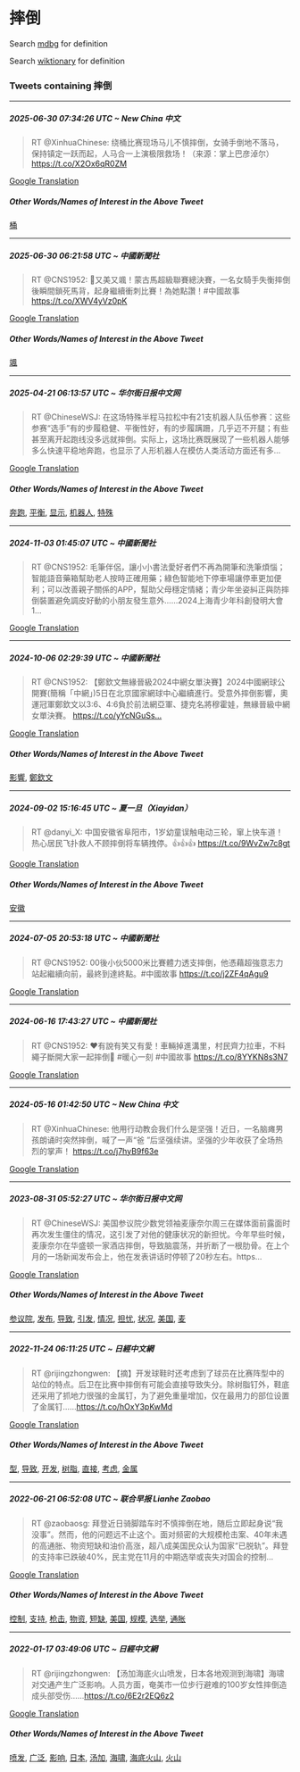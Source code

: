 # 摔倒

Search [mdbg](https://www.mdbg.net/chinese/dictionary?page=worddict&wdrst=0&wdqb=摔倒) for definition

Search [wiktionary](https://en.wiktionary.org/wiki/摔倒) for definition

### Tweets containing 摔倒

___
##### 2025-06-30 07:34:26 UTC ~ New China 中文
> RT @XinhuaChinese: 绕桶比赛现场马儿不慎摔倒，女骑手倒地不落马，保持镇定一跃而起，人马合一上演极限救场！（来源：掌上巴彦淖尔） https://t.co/X2Ox6qR0ZM

[Google Translation](https://translate.google.com/?hi=en&tab=TT&sl=zh-CN&tl=en&op=translate&text=RT+%40XinhuaChinese%3A+%E7%BB%95%E6%A1%B6%E6%AF%94%E8%B5%9B%E7%8E%B0%E5%9C%BA%E9%A9%AC%E5%84%BF%E4%B8%8D%E6%85%8E%E6%91%94%E5%80%92%EF%BC%8C%E5%A5%B3%E9%AA%91%E6%89%8B%E5%80%92%E5%9C%B0%E4%B8%8D%E8%90%BD%E9%A9%AC%EF%BC%8C%E4%BF%9D%E6%8C%81%E9%95%87%E5%AE%9A%E4%B8%80%E8%B7%83%E8%80%8C%E8%B5%B7%EF%BC%8C%E4%BA%BA%E9%A9%AC%E5%90%88%E4%B8%80%E4%B8%8A%E6%BC%94%E6%9E%81%E9%99%90%E6%95%91%E5%9C%BA%EF%BC%81%EF%BC%88%E6%9D%A5%E6%BA%90%EF%BC%9A%E6%8E%8C%E4%B8%8A%E5%B7%B4%E5%BD%A6%E6%B7%96%E5%B0%94%EF%BC%89+https%3A%2F%2Ft.co%2FX2Ox6qR0ZM)
##### Other Words/Names of Interest in the Above Tweet
[桶](桶.md)
___
##### 2025-06-30 06:21:58 UTC ~ 中國新聞社
> RT @CNS1952: 🏇又美又颯！蒙古馬超級聯賽總決賽，一名女騎手失衡摔倒後瞬間鎖死馬背，起身繼續衝刺比賽！為她點讚！#中國故事 https://t.co/XWV4yVz0pK

[Google Translation](https://translate.google.com/?hi=en&tab=TT&sl=zh-CN&tl=en&op=translate&text=RT+%40CNS1952%3A+%F0%9F%8F%87%E5%8F%88%E7%BE%8E%E5%8F%88%E9%A2%AF%EF%BC%81%E8%92%99%E5%8F%A4%E9%A6%AC%E8%B6%85%E7%B4%9A%E8%81%AF%E8%B3%BD%E7%B8%BD%E6%B1%BA%E8%B3%BD%EF%BC%8C%E4%B8%80%E5%90%8D%E5%A5%B3%E9%A8%8E%E6%89%8B%E5%A4%B1%E8%A1%A1%E6%91%94%E5%80%92%E5%BE%8C%E7%9E%AC%E9%96%93%E9%8E%96%E6%AD%BB%E9%A6%AC%E8%83%8C%EF%BC%8C%E8%B5%B7%E8%BA%AB%E7%B9%BC%E7%BA%8C%E8%A1%9D%E5%88%BA%E6%AF%94%E8%B3%BD%EF%BC%81%E7%82%BA%E5%A5%B9%E9%BB%9E%E8%AE%9A%EF%BC%81%23%E4%B8%AD%E5%9C%8B%E6%95%85%E4%BA%8B+https%3A%2F%2Ft.co%2FXWV4yVz0pK)
##### Other Words/Names of Interest in the Above Tweet
[颯](颯.md)
___
##### 2025-04-21 06:13:57 UTC ~ 华尔街日报中文网
> RT @ChineseWSJ: 在这场特殊半程马拉松中有21支机器人队伍参赛：这些参赛“选手”有的步履稳健、平衡性好，有的步履蹒跚，几乎迈不开腿；有些甚至离开起跑线没多远就摔倒。实际上，这场比赛既展现了一些机器人能够多么快速平稳地奔跑，也显示了人形机器人在模仿人类活动方面还有多…

[Google Translation](https://translate.google.com/?hi=en&tab=TT&sl=zh-CN&tl=en&op=translate&text=RT+%40ChineseWSJ%3A+%E5%9C%A8%E8%BF%99%E5%9C%BA%E7%89%B9%E6%AE%8A%E5%8D%8A%E7%A8%8B%E9%A9%AC%E6%8B%89%E6%9D%BE%E4%B8%AD%E6%9C%8921%E6%94%AF%E6%9C%BA%E5%99%A8%E4%BA%BA%E9%98%9F%E4%BC%8D%E5%8F%82%E8%B5%9B%EF%BC%9A%E8%BF%99%E4%BA%9B%E5%8F%82%E8%B5%9B%E2%80%9C%E9%80%89%E6%89%8B%E2%80%9D%E6%9C%89%E7%9A%84%E6%AD%A5%E5%B1%A5%E7%A8%B3%E5%81%A5%E3%80%81%E5%B9%B3%E8%A1%A1%E6%80%A7%E5%A5%BD%EF%BC%8C%E6%9C%89%E7%9A%84%E6%AD%A5%E5%B1%A5%E8%B9%92%E8%B7%9A%EF%BC%8C%E5%87%A0%E4%B9%8E%E8%BF%88%E4%B8%8D%E5%BC%80%E8%85%BF%EF%BC%9B%E6%9C%89%E4%BA%9B%E7%94%9A%E8%87%B3%E7%A6%BB%E5%BC%80%E8%B5%B7%E8%B7%91%E7%BA%BF%E6%B2%A1%E5%A4%9A%E8%BF%9C%E5%B0%B1%E6%91%94%E5%80%92%E3%80%82%E5%AE%9E%E9%99%85%E4%B8%8A%EF%BC%8C%E8%BF%99%E5%9C%BA%E6%AF%94%E8%B5%9B%E6%97%A2%E5%B1%95%E7%8E%B0%E4%BA%86%E4%B8%80%E4%BA%9B%E6%9C%BA%E5%99%A8%E4%BA%BA%E8%83%BD%E5%A4%9F%E5%A4%9A%E4%B9%88%E5%BF%AB%E9%80%9F%E5%B9%B3%E7%A8%B3%E5%9C%B0%E5%A5%94%E8%B7%91%EF%BC%8C%E4%B9%9F%E6%98%BE%E7%A4%BA%E4%BA%86%E4%BA%BA%E5%BD%A2%E6%9C%BA%E5%99%A8%E4%BA%BA%E5%9C%A8%E6%A8%A1%E4%BB%BF%E4%BA%BA%E7%B1%BB%E6%B4%BB%E5%8A%A8%E6%96%B9%E9%9D%A2%E8%BF%98%E6%9C%89%E5%A4%9A%E2%80%A6)
##### Other Words/Names of Interest in the Above Tweet
[奔跑](奔跑.md), [平衡](平衡.md), [显示](显示.md), [机器人](机器人.md), [特殊](特殊.md)
___
##### 2024-11-03 01:45:07 UTC ~ 中國新聞社
> RT @CNS1952: 毛筆伴侶，讓小小書法愛好者們不再為開筆和洗筆煩惱；智能語音藥箱幫助老人按時正確用藥；綠色智能地下停車場讓停車更加便利；可以改善親子關係的APP，幫助父母穩定情緒；青少年坐姿糾正與防摔倒裝置避免調皮好動的小朋友發生意外……2024上海青少年科創發明大會1…

[Google Translation](https://translate.google.com/?hi=en&tab=TT&sl=zh-CN&tl=en&op=translate&text=RT+%40CNS1952%3A+%E6%AF%9B%E7%AD%86%E4%BC%B4%E4%BE%B6%EF%BC%8C%E8%AE%93%E5%B0%8F%E5%B0%8F%E6%9B%B8%E6%B3%95%E6%84%9B%E5%A5%BD%E8%80%85%E5%80%91%E4%B8%8D%E5%86%8D%E7%82%BA%E9%96%8B%E7%AD%86%E5%92%8C%E6%B4%97%E7%AD%86%E7%85%A9%E6%83%B1%EF%BC%9B%E6%99%BA%E8%83%BD%E8%AA%9E%E9%9F%B3%E8%97%A5%E7%AE%B1%E5%B9%AB%E5%8A%A9%E8%80%81%E4%BA%BA%E6%8C%89%E6%99%82%E6%AD%A3%E7%A2%BA%E7%94%A8%E8%97%A5%EF%BC%9B%E7%B6%A0%E8%89%B2%E6%99%BA%E8%83%BD%E5%9C%B0%E4%B8%8B%E5%81%9C%E8%BB%8A%E5%A0%B4%E8%AE%93%E5%81%9C%E8%BB%8A%E6%9B%B4%E5%8A%A0%E4%BE%BF%E5%88%A9%EF%BC%9B%E5%8F%AF%E4%BB%A5%E6%94%B9%E5%96%84%E8%A6%AA%E5%AD%90%E9%97%9C%E4%BF%82%E7%9A%84APP%EF%BC%8C%E5%B9%AB%E5%8A%A9%E7%88%B6%E6%AF%8D%E7%A9%A9%E5%AE%9A%E6%83%85%E7%B7%92%EF%BC%9B%E9%9D%92%E5%B0%91%E5%B9%B4%E5%9D%90%E5%A7%BF%E7%B3%BE%E6%AD%A3%E8%88%87%E9%98%B2%E6%91%94%E5%80%92%E8%A3%9D%E7%BD%AE%E9%81%BF%E5%85%8D%E8%AA%BF%E7%9A%AE%E5%A5%BD%E5%8B%95%E7%9A%84%E5%B0%8F%E6%9C%8B%E5%8F%8B%E7%99%BC%E7%94%9F%E6%84%8F%E5%A4%96%E2%80%A6%E2%80%A62024%E4%B8%8A%E6%B5%B7%E9%9D%92%E5%B0%91%E5%B9%B4%E7%A7%91%E5%89%B5%E7%99%BC%E6%98%8E%E5%A4%A7%E6%9C%831%E2%80%A6)
___
##### 2024-10-06 02:29:39 UTC ~ 中國新聞社
> RT @CNS1952: 【鄭欽文無緣晉級2024中網女單決賽】2024中國網球公開賽(簡稱「中網」)5日在北京國家網球中心繼續進行。受意外摔倒影響，奧運冠軍鄭欽文以3:6、4:6負於前法網亞軍、捷克名將穆霍娃，無緣晉級中網女單決賽。 https://t.co/yYcNGuSs…

[Google Translation](https://translate.google.com/?hi=en&tab=TT&sl=zh-CN&tl=en&op=translate&text=RT+%40CNS1952%3A+%E3%80%90%E9%84%AD%E6%AC%BD%E6%96%87%E7%84%A1%E7%B7%A3%E6%99%89%E7%B4%9A2024%E4%B8%AD%E7%B6%B2%E5%A5%B3%E5%96%AE%E6%B1%BA%E8%B3%BD%E3%80%912024%E4%B8%AD%E5%9C%8B%E7%B6%B2%E7%90%83%E5%85%AC%E9%96%8B%E8%B3%BD%28%E7%B0%A1%E7%A8%B1%E3%80%8C%E4%B8%AD%E7%B6%B2%E3%80%8D%295%E6%97%A5%E5%9C%A8%E5%8C%97%E4%BA%AC%E5%9C%8B%E5%AE%B6%E7%B6%B2%E7%90%83%E4%B8%AD%E5%BF%83%E7%B9%BC%E7%BA%8C%E9%80%B2%E8%A1%8C%E3%80%82%E5%8F%97%E6%84%8F%E5%A4%96%E6%91%94%E5%80%92%E5%BD%B1%E9%9F%BF%EF%BC%8C%E5%A5%A7%E9%81%8B%E5%86%A0%E8%BB%8D%E9%84%AD%E6%AC%BD%E6%96%87%E4%BB%A53%3A6%E3%80%814%3A6%E8%B2%A0%E6%96%BC%E5%89%8D%E6%B3%95%E7%B6%B2%E4%BA%9E%E8%BB%8D%E3%80%81%E6%8D%B7%E5%85%8B%E5%90%8D%E5%B0%87%E7%A9%86%E9%9C%8D%E5%A8%83%EF%BC%8C%E7%84%A1%E7%B7%A3%E6%99%89%E7%B4%9A%E4%B8%AD%E7%B6%B2%E5%A5%B3%E5%96%AE%E6%B1%BA%E8%B3%BD%E3%80%82+https%3A%2F%2Ft.co%2FyYcNGuSs%E2%80%A6)
##### Other Words/Names of Interest in the Above Tweet
[影響](影響.md), [鄭欽文](鄭欽文.md)
___
##### 2024-09-02 15:16:45 UTC ~ 夏一旦（Xiayidan）
> RT @danyi_X: 中国安徽省阜阳市，1岁幼童误触电动三轮，窜上快车道！热心居民飞扑救人不顾摔倒将车辆拽停。👍👍👍 https://t.co/9WvZw7c8gt

[Google Translation](https://translate.google.com/?hi=en&tab=TT&sl=zh-CN&tl=en&op=translate&text=RT+%40danyi_X%3A+%E4%B8%AD%E5%9B%BD%E5%AE%89%E5%BE%BD%E7%9C%81%E9%98%9C%E9%98%B3%E5%B8%82%EF%BC%8C1%E5%B2%81%E5%B9%BC%E7%AB%A5%E8%AF%AF%E8%A7%A6%E7%94%B5%E5%8A%A8%E4%B8%89%E8%BD%AE%EF%BC%8C%E7%AA%9C%E4%B8%8A%E5%BF%AB%E8%BD%A6%E9%81%93%EF%BC%81%E7%83%AD%E5%BF%83%E5%B1%85%E6%B0%91%E9%A3%9E%E6%89%91%E6%95%91%E4%BA%BA%E4%B8%8D%E9%A1%BE%E6%91%94%E5%80%92%E5%B0%86%E8%BD%A6%E8%BE%86%E6%8B%BD%E5%81%9C%E3%80%82%F0%9F%91%8D%F0%9F%91%8D%F0%9F%91%8D+https%3A%2F%2Ft.co%2F9WvZw7c8gt)
##### Other Words/Names of Interest in the Above Tweet
[安徽](安徽.md)
___
##### 2024-07-05 20:53:18 UTC ~ 中國新聞社
> RT @CNS1952: 00後小伙5000米比賽體力透支摔倒，他憑藉超強意志力站起繼續向前，最終到達終點。#中國故事 https://t.co/j2ZF4qAgu9

[Google Translation](https://translate.google.com/?hi=en&tab=TT&sl=zh-CN&tl=en&op=translate&text=RT+%40CNS1952%3A+00%E5%BE%8C%E5%B0%8F%E4%BC%995000%E7%B1%B3%E6%AF%94%E8%B3%BD%E9%AB%94%E5%8A%9B%E9%80%8F%E6%94%AF%E6%91%94%E5%80%92%EF%BC%8C%E4%BB%96%E6%86%91%E8%97%89%E8%B6%85%E5%BC%B7%E6%84%8F%E5%BF%97%E5%8A%9B%E7%AB%99%E8%B5%B7%E7%B9%BC%E7%BA%8C%E5%90%91%E5%89%8D%EF%BC%8C%E6%9C%80%E7%B5%82%E5%88%B0%E9%81%94%E7%B5%82%E9%BB%9E%E3%80%82%23%E4%B8%AD%E5%9C%8B%E6%95%85%E4%BA%8B+https%3A%2F%2Ft.co%2Fj2ZF4qAgu9)
___
##### 2024-06-16 17:43:27 UTC ~ 中國新聞社
> RT @CNS1952: ❤️有說有笑又有愛！車輛掉進溝里，村民齊力拉車，不料繩子斷開大家一起摔倒🤣 #暖心一刻 #中國故事 https://t.co/8YYKN8s3N7

[Google Translation](https://translate.google.com/?hi=en&tab=TT&sl=zh-CN&tl=en&op=translate&text=RT+%40CNS1952%3A+%E2%9D%A4%EF%B8%8F%E6%9C%89%E8%AA%AA%E6%9C%89%E7%AC%91%E5%8F%88%E6%9C%89%E6%84%9B%EF%BC%81%E8%BB%8A%E8%BC%9B%E6%8E%89%E9%80%B2%E6%BA%9D%E9%87%8C%EF%BC%8C%E6%9D%91%E6%B0%91%E9%BD%8A%E5%8A%9B%E6%8B%89%E8%BB%8A%EF%BC%8C%E4%B8%8D%E6%96%99%E7%B9%A9%E5%AD%90%E6%96%B7%E9%96%8B%E5%A4%A7%E5%AE%B6%E4%B8%80%E8%B5%B7%E6%91%94%E5%80%92%F0%9F%A4%A3+%23%E6%9A%96%E5%BF%83%E4%B8%80%E5%88%BB+%23%E4%B8%AD%E5%9C%8B%E6%95%85%E4%BA%8B+https%3A%2F%2Ft.co%2F8YYKN8s3N7)
___
##### 2024-05-16 01:42:50 UTC ~ New China 中文
> RT @XinhuaChinese: 他用行动教会我们什么是坚强！近日，一名脑瘫男孩朗诵时突然摔倒，喊了一声“爸 ”后坚强续讲。坚强的少年收获了全场热烈的掌声！ https://t.co/j7hyB9f63e

[Google Translation](https://translate.google.com/?hi=en&tab=TT&sl=zh-CN&tl=en&op=translate&text=RT+%40XinhuaChinese%3A+%E4%BB%96%E7%94%A8%E8%A1%8C%E5%8A%A8%E6%95%99%E4%BC%9A%E6%88%91%E4%BB%AC%E4%BB%80%E4%B9%88%E6%98%AF%E5%9D%9A%E5%BC%BA%EF%BC%81%E8%BF%91%E6%97%A5%EF%BC%8C%E4%B8%80%E5%90%8D%E8%84%91%E7%98%AB%E7%94%B7%E5%AD%A9%E6%9C%97%E8%AF%B5%E6%97%B6%E7%AA%81%E7%84%B6%E6%91%94%E5%80%92%EF%BC%8C%E5%96%8A%E4%BA%86%E4%B8%80%E5%A3%B0%E2%80%9C%E7%88%B8+%E2%80%9D%E5%90%8E%E5%9D%9A%E5%BC%BA%E7%BB%AD%E8%AE%B2%E3%80%82%E5%9D%9A%E5%BC%BA%E7%9A%84%E5%B0%91%E5%B9%B4%E6%94%B6%E8%8E%B7%E4%BA%86%E5%85%A8%E5%9C%BA%E7%83%AD%E7%83%88%E7%9A%84%E6%8E%8C%E5%A3%B0%EF%BC%81+https%3A%2F%2Ft.co%2Fj7hyB9f63e)
___
##### 2023-08-31 05:52:27 UTC ~ 华尔街日报中文网
> RT @ChineseWSJ: 美国参议院少数党领袖麦康奈尔周三在媒体面前露面时再次发生僵住的情况，这引发了对他的健康状况的新担忧。今年早些时候，麦康奈尔在华盛顿一家酒店摔倒，导致脑震荡，并折断了一根肋骨。在上个月的一场新闻发布会上，他在发表讲话时停顿了20秒左右。https…

[Google Translation](https://translate.google.com/?hi=en&tab=TT&sl=zh-CN&tl=en&op=translate&text=RT+%40ChineseWSJ%3A+%E7%BE%8E%E5%9B%BD%E5%8F%82%E8%AE%AE%E9%99%A2%E5%B0%91%E6%95%B0%E5%85%9A%E9%A2%86%E8%A2%96%E9%BA%A6%E5%BA%B7%E5%A5%88%E5%B0%94%E5%91%A8%E4%B8%89%E5%9C%A8%E5%AA%92%E4%BD%93%E9%9D%A2%E5%89%8D%E9%9C%B2%E9%9D%A2%E6%97%B6%E5%86%8D%E6%AC%A1%E5%8F%91%E7%94%9F%E5%83%B5%E4%BD%8F%E7%9A%84%E6%83%85%E5%86%B5%EF%BC%8C%E8%BF%99%E5%BC%95%E5%8F%91%E4%BA%86%E5%AF%B9%E4%BB%96%E7%9A%84%E5%81%A5%E5%BA%B7%E7%8A%B6%E5%86%B5%E7%9A%84%E6%96%B0%E6%8B%85%E5%BF%A7%E3%80%82%E4%BB%8A%E5%B9%B4%E6%97%A9%E4%BA%9B%E6%97%B6%E5%80%99%EF%BC%8C%E9%BA%A6%E5%BA%B7%E5%A5%88%E5%B0%94%E5%9C%A8%E5%8D%8E%E7%9B%9B%E9%A1%BF%E4%B8%80%E5%AE%B6%E9%85%92%E5%BA%97%E6%91%94%E5%80%92%EF%BC%8C%E5%AF%BC%E8%87%B4%E8%84%91%E9%9C%87%E8%8D%A1%EF%BC%8C%E5%B9%B6%E6%8A%98%E6%96%AD%E4%BA%86%E4%B8%80%E6%A0%B9%E8%82%8B%E9%AA%A8%E3%80%82%E5%9C%A8%E4%B8%8A%E4%B8%AA%E6%9C%88%E7%9A%84%E4%B8%80%E5%9C%BA%E6%96%B0%E9%97%BB%E5%8F%91%E5%B8%83%E4%BC%9A%E4%B8%8A%EF%BC%8C%E4%BB%96%E5%9C%A8%E5%8F%91%E8%A1%A8%E8%AE%B2%E8%AF%9D%E6%97%B6%E5%81%9C%E9%A1%BF%E4%BA%8620%E7%A7%92%E5%B7%A6%E5%8F%B3%E3%80%82https%E2%80%A6)
##### Other Words/Names of Interest in the Above Tweet
[参议院](参议院.md), [发布](发布.md), [导致](导致.md), [引发](引发.md), [情况](情况.md), [担忧](担忧.md), [状况](状况.md), [美国](美国.md), [麦](麦.md)
___
##### 2022-11-24 06:11:25 UTC ~ 日經中文網
> RT @rijingzhongwen: 【摘】开发球鞋时还考虑到了球员在比赛阵型中的站位的特点。后卫在比赛中摔倒有可能会直接导致失分。除树脂钉外，鞋底还采用了抓地力很强的金属钉，为了避免重量增加，仅在最用力的部位设置了金属钉……https://t.co/hOxY3pKwMd

[Google Translation](https://translate.google.com/?hi=en&tab=TT&sl=zh-CN&tl=en&op=translate&text=RT+%40rijingzhongwen%3A+%E3%80%90%E6%91%98%E3%80%91%E5%BC%80%E5%8F%91%E7%90%83%E9%9E%8B%E6%97%B6%E8%BF%98%E8%80%83%E8%99%91%E5%88%B0%E4%BA%86%E7%90%83%E5%91%98%E5%9C%A8%E6%AF%94%E8%B5%9B%E9%98%B5%E5%9E%8B%E4%B8%AD%E7%9A%84%E7%AB%99%E4%BD%8D%E7%9A%84%E7%89%B9%E7%82%B9%E3%80%82%E5%90%8E%E5%8D%AB%E5%9C%A8%E6%AF%94%E8%B5%9B%E4%B8%AD%E6%91%94%E5%80%92%E6%9C%89%E5%8F%AF%E8%83%BD%E4%BC%9A%E7%9B%B4%E6%8E%A5%E5%AF%BC%E8%87%B4%E5%A4%B1%E5%88%86%E3%80%82%E9%99%A4%E6%A0%91%E8%84%82%E9%92%89%E5%A4%96%EF%BC%8C%E9%9E%8B%E5%BA%95%E8%BF%98%E9%87%87%E7%94%A8%E4%BA%86%E6%8A%93%E5%9C%B0%E5%8A%9B%E5%BE%88%E5%BC%BA%E7%9A%84%E9%87%91%E5%B1%9E%E9%92%89%EF%BC%8C%E4%B8%BA%E4%BA%86%E9%81%BF%E5%85%8D%E9%87%8D%E9%87%8F%E5%A2%9E%E5%8A%A0%EF%BC%8C%E4%BB%85%E5%9C%A8%E6%9C%80%E7%94%A8%E5%8A%9B%E7%9A%84%E9%83%A8%E4%BD%8D%E8%AE%BE%E7%BD%AE%E4%BA%86%E9%87%91%E5%B1%9E%E9%92%89%E2%80%A6%E2%80%A6https%3A%2F%2Ft.co%2FhOxY3pKwMd)
##### Other Words/Names of Interest in the Above Tweet
[型](型.md), [导致](导致.md), [开发](开发.md), [树脂](树脂.md), [直接](直接.md), [考虑](考虑.md), [金属](金属.md)
___
##### 2022-06-21 06:52:08 UTC ~ 联合早报 Lianhe Zaobao
> RT @zaobaosg: 拜登近日骑脚踏车时不慎摔倒在地，随后立即起身说“我没事”。然而，他的问题远不止这个。面对频密的大规模枪击案、40年未遇的高通胀、物资短缺和油价高涨，超八成美国民众认为国家“已脱轨”。拜登的支持率已跌破40%，民主党在11月的中期选举或丧失对国会的控制…

[Google Translation](https://translate.google.com/?hi=en&tab=TT&sl=zh-CN&tl=en&op=translate&text=RT+%40zaobaosg%3A+%E6%8B%9C%E7%99%BB%E8%BF%91%E6%97%A5%E9%AA%91%E8%84%9A%E8%B8%8F%E8%BD%A6%E6%97%B6%E4%B8%8D%E6%85%8E%E6%91%94%E5%80%92%E5%9C%A8%E5%9C%B0%EF%BC%8C%E9%9A%8F%E5%90%8E%E7%AB%8B%E5%8D%B3%E8%B5%B7%E8%BA%AB%E8%AF%B4%E2%80%9C%E6%88%91%E6%B2%A1%E4%BA%8B%E2%80%9D%E3%80%82%E7%84%B6%E8%80%8C%EF%BC%8C%E4%BB%96%E7%9A%84%E9%97%AE%E9%A2%98%E8%BF%9C%E4%B8%8D%E6%AD%A2%E8%BF%99%E4%B8%AA%E3%80%82%E9%9D%A2%E5%AF%B9%E9%A2%91%E5%AF%86%E7%9A%84%E5%A4%A7%E8%A7%84%E6%A8%A1%E6%9E%AA%E5%87%BB%E6%A1%88%E3%80%8140%E5%B9%B4%E6%9C%AA%E9%81%87%E7%9A%84%E9%AB%98%E9%80%9A%E8%83%80%E3%80%81%E7%89%A9%E8%B5%84%E7%9F%AD%E7%BC%BA%E5%92%8C%E6%B2%B9%E4%BB%B7%E9%AB%98%E6%B6%A8%EF%BC%8C%E8%B6%85%E5%85%AB%E6%88%90%E7%BE%8E%E5%9B%BD%E6%B0%91%E4%BC%97%E8%AE%A4%E4%B8%BA%E5%9B%BD%E5%AE%B6%E2%80%9C%E5%B7%B2%E8%84%B1%E8%BD%A8%E2%80%9D%E3%80%82%E6%8B%9C%E7%99%BB%E7%9A%84%E6%94%AF%E6%8C%81%E7%8E%87%E5%B7%B2%E8%B7%8C%E7%A0%B440%25%EF%BC%8C%E6%B0%91%E4%B8%BB%E5%85%9A%E5%9C%A811%E6%9C%88%E7%9A%84%E4%B8%AD%E6%9C%9F%E9%80%89%E4%B8%BE%E6%88%96%E4%B8%A7%E5%A4%B1%E5%AF%B9%E5%9B%BD%E4%BC%9A%E7%9A%84%E6%8E%A7%E5%88%B6%E2%80%A6)
##### Other Words/Names of Interest in the Above Tweet
[控制](控制.md), [支持](支持.md), [枪击](枪击.md), [物资](物资.md), [短缺](短缺.md), [美国](美国.md), [规模](规模.md), [选举](选举.md), [通胀](通胀.md)
___
##### 2022-01-17 03:49:06 UTC ~ 日經中文網
> RT @rijingzhongwen: 【汤加海底火山喷发，日本各地观测到海啸】海啸对交通产生广泛影响。人员方面，奄美市一位步行避难的100岁女性摔倒造成头部受伤……https://t.co/6E2r2EQ6z2

[Google Translation](https://translate.google.com/?hi=en&tab=TT&sl=zh-CN&tl=en&op=translate&text=RT+%40rijingzhongwen%3A+%E3%80%90%E6%B1%A4%E5%8A%A0%E6%B5%B7%E5%BA%95%E7%81%AB%E5%B1%B1%E5%96%B7%E5%8F%91%EF%BC%8C%E6%97%A5%E6%9C%AC%E5%90%84%E5%9C%B0%E8%A7%82%E6%B5%8B%E5%88%B0%E6%B5%B7%E5%95%B8%E3%80%91%E6%B5%B7%E5%95%B8%E5%AF%B9%E4%BA%A4%E9%80%9A%E4%BA%A7%E7%94%9F%E5%B9%BF%E6%B3%9B%E5%BD%B1%E5%93%8D%E3%80%82%E4%BA%BA%E5%91%98%E6%96%B9%E9%9D%A2%EF%BC%8C%E5%A5%84%E7%BE%8E%E5%B8%82%E4%B8%80%E4%BD%8D%E6%AD%A5%E8%A1%8C%E9%81%BF%E9%9A%BE%E7%9A%84100%E5%B2%81%E5%A5%B3%E6%80%A7%E6%91%94%E5%80%92%E9%80%A0%E6%88%90%E5%A4%B4%E9%83%A8%E5%8F%97%E4%BC%A4%E2%80%A6%E2%80%A6https%3A%2F%2Ft.co%2F6E2r2EQ6z2)
##### Other Words/Names of Interest in the Above Tweet
[喷发](喷发.md), [广泛](广泛.md), [影响](影响.md), [日本](日本.md), [汤加](汤加.md), [海啸](海啸.md), [海底火山](海底火山.md), [火山](火山.md)

